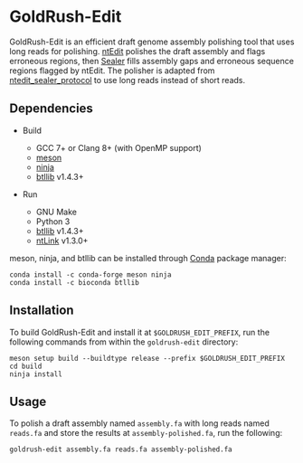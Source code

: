 # GoldRush-Edit

GoldRush-Edit is an efficient draft genome assembly polishing tool that uses long reads for polishing. [ntEdit](https://github.com/bcgsc/ntEdit) polishes the draft assembly and flags erroneous regions, then [Sealer](https://github.com/bcgsc/abyss/tree/master/Sealer) fills assembly gaps and erroneous sequence regions flagged by ntEdit. The polisher is adapted from [ntedit_sealer_protocol](https://github.com/bcgsc/ntedit_sealer_protocol/) to use long reads instead of short reads.

## Dependencies

- Build
  * GCC 7+ or Clang 8+ (with OpenMP support)
  * [meson](https://mesonbuild.com/)
  * [ninja](https://ninja-build.org/)
  * [btllib](https://github.com/bcgsc/btllib) v1.4.3+

- Run
  * GNU Make
  * Python 3
  * [btllib](https://github.com/bcgsc/btllib) v1.4.3+
  * [ntLink](https://github.com/bcgsc/ntlink) v1.3.0+

meson, ninja, and btllib can be installed through [Conda](https://docs.conda.io/en/latest/) package manager:
```
conda install -c conda-forge meson ninja 
conda install -c bioconda btllib
```

## Installation

To build GoldRush-Edit and install it at `$GOLDRUSH_EDIT_PREFIX`, run the following commands from within the `goldrush-edit` directory:
```
meson setup build --buildtype release --prefix $GOLDRUSH_EDIT_PREFIX
cd build
ninja install
```

## Usage

To polish a draft assembly named `assembly.fa` with long reads named `reads.fa` and store the results at `assembly-polished.fa`, run the following:
```
goldrush-edit assembly.fa reads.fa assembly-polished.fa
```